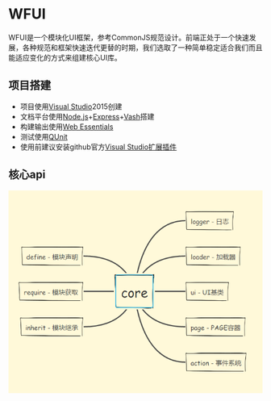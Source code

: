 ﻿# WFUI
WFUI是一个模块化UI框架，参考CommonJS规范设计。前端正处于一个快速发展，各种规范和框架快速迭代更替的时期，我们选取了一种简单稳定适合我们而且能适应变化的方式来组建核心UI库。


## 项目搭建

* 项目使用[Visual Studio](https://www.visualstudio.com/)2015创建
* 文档平台使用[Node.js](https://nodejs.org/en/download/)+[Express](http://expressjs.com/)+[Vash](https://github.com/kirbysayshi/vash/)搭建
* 构建输出使用[Web Essentials ](http://vswebessentials.com/)
* 测试使用[QUnit](https://qunitjs.com/)
* 使用前建议安装github官方[Visual Studio扩展插件](https://visualstudio.github.com/)

## 核心api

![](img/core.png)
